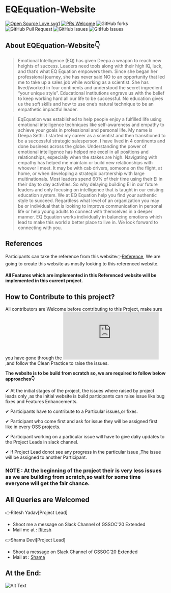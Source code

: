 <div align="centre">
  
# EQEquation-Website

[![Open Source Love svg1](https://badges.frapsoft.com/os/v1/open-source.svg?v=103)](https://github.com/ellerbrock/open-source-badges/)
[![PRs Welcome](https://img.shields.io/badge/PRs-welcome-brightgreen.svg?style=flat-square)](http://makeapullrequest.com)
![GitHub forks](https://img.shields.io/github/forks/girlscript/EQEquation-Website?label=Fork&style=social)
![GitHub Pull Request](https://img.shields.io/github/issues-raw/girlscript/EQEquation-Website)
![GitHub Issues](https://img.shields.io/github/issues-closed-raw/girlscript/EQEquation-Website)
![GitHub Issues](https://img.shields.io/bitbucket/pr-raw/girlscript/EQEquation-Website)

</div>

## About EQEquation-Website👇

>Emotional Intelligence (EQ) has given Deepa a weapon to reach new heights of success. Leaders need tools along with their high IQ, luck, and that’s what EQ Equation empowers them. Since she began her professional journey, she has never said NO to an opportunity that led me to take up a sales job while working as a scientist. She has lived/worked in four continents and understood the secret ingredient “your unique style”. Educational institutions engrave us with the belief to keep working hard all our life to be successful. No education gives us the soft skills and how to use one’s natural technique to be an empathetic impactful leader.

>EqEquation was established to help people enjoy a fulfilled life using emotional intelligence techniques like self-awareness and empathy to achieve your goals in professional and personal life. My name is Deepa Sethi. I started my career as a scientist and then transitioned to be a successful strategic salesperson. I have lived in 4 continents and done business across the globe. Understanding the power of emotional intelligence has helped me excel in all positions and relationships, especially when the stakes are high. Navigating with empathy has helped me maintain or build new relationships with whoever I meet. It may be with cab drivers, someone on the flight, at home, or when developing a strategic partnership with large multinationals. Most leaders spend 60% of their time using their EI in their day to day activities. So why delaying building EI in our future leaders and only focusing on intelligence that is taught in our existing education system. We at EQ Equation help you find your authentic style to succeed. Regardless what level of an organization you may be or individual that is looking to improve communication in personal life or help young adults to connect with themselves in a deeper manner.  EQ Equation works individually in balancing emotions which lead to make this world a better place to live in. We look forward to connecting with you. 

## References

Participants can take the reference from this website👉[Reference](https://www.owenell.com/), We are going to create this website as mostly looking to this referenced website.
#### All Features which are implemented in this Referenced website will be implemented in this current project.


## How to Contribute to this project?

All contributors are Welcome before contributing to this Project, make sure you have gone through the ![CONTRIBUTING.md](https://github.com/girlscript/EQEquation-Website/CONTRIBUTING.md),and follow the Clean Practice to raise the issues.

**The website is to be build from scratch so, we are required to follow below approaches👇**

✔ At the initial stages of the project, the issues where raised by project leads only ,as the initial website is build participants can raise issue like bug fixes and Features Enhancements.

✔ Participants have to contribute to a Particular issues,or fixes.

✔ Participant who come first and ask for issue they will be assigned first like in every OSS projects.

✔ Participant working on a particular issue will have to give daliy updates to the Project Leads in slack channel.

✔ If Project Lead donot see any progress in the particular issue ,The issue will be assigned to another Participant.

### **NOTE** : At the beginning of the project their is very less issues as we are building from scratch,so wait for some time everyone will get the fair chance.

## **All Queries are Welcomed**

👉Ritesh Yadav[Project Lead] 
* Shoot me a message on Slack Channel of GSSOC'20 Extended
* Mail me at : [Ritesh](daydreamingguy941@gmail.com)

👉Shama Devi[Project Lead]
* Shoot a message on Slack Channel of GSSOC'20 Extended
* Mail at : [Shama](shamadevi4041@gmail.com)

## At the End:

![Alt Text](https://media.giphy.com/media/efPA2YD9BFWS30GJ5v/giphy.gif)



